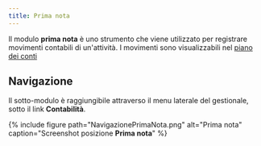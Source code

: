 ```yaml
---
title: Prima nota
---
```


Il modulo **prima nota** è uno strumento che viene utilizzato per registrare movimenti contabili di un'attività. I movimenti sono visualizzabili nel [piano dei conti](pianodeiconti.md)

## Navigazione

Il sotto-modulo è raggiungibile attraverso il menu laterale del gestionale, sotto il link **Contabilità**.

{% include figure path="NavigazionePrimaNota.png" alt="Prima nota" caption="Screenshot posizione
**Prima nota**" %}

